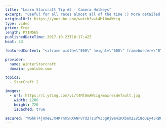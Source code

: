 ```yaml
---
title: "Learn Starcraft Tip #2 - Camera Hotkeys"
excerpt: "Useful for all races almost all of the time :) More detailed guides/tutorials under the learn to play starcraft playlist."
originalUrl: https://youtube.com/watch?v=t4Ml0nAWcig
type: video
price: Free
length: PT1M56S
publishedDateTime: 2017-10-23T18:17:42Z
heat: 53

featuredContent: "<iframe width=\"800\" height=\"500\" frameborder=\"0\" src=\"https://www.youtube.com/embed/t4Ml0nAWcig\" allow=\"accelerometer; autoplay; encrypted-media; gyroscope; picture-in-picture\" allowfullscreen></iframe>"

provider:
  name: WinterStarcraft
  domain: youtube.com

topics:
  - StarCraft 2

images:
  - url: https://i.ytimg.com/vi/t4Ml0nAWcig/maxresdefault.jpg
    width: 1280
    height: 720
    isCached: true

secured: "WGhkT4jmXeEJX4Krnm5RXANPvYd2TzufV3pgRj9a4IKXbem2Z8i8oOEy4JRB055pR7H9AmCQ84BWwoJfVwB/SFtFAbnvnae3vmLepvEq21alrj5oAmJ0rSf1oC3HvIIj4qMg+I0eeXPjPu1VWPebGL1w7Fw+jHLNwcEinviMT9YI05L7y93Fxl5mD46i8YtjSAOvDGNHE/HP7Uf8UYLbBYMf6c/ei5be0m/tbnd5+Gg6/HDTl22f/Xnh2gnG3J+ErEUfmMcoaWhX6/Fa18IilFCY9fpPa2lquERYbIVNpdQlOEeZ0U0sjEK/H8LuZtxQNZe/wGEs6RxJZywm3VShgc8lf9GeWHIps6ZMFgv8/C5PbkuJtfDSCghf5V5687T2rD+qbrn1efHGGNt+JzSYGKSFiBBWwXgqFnBtl3egewc=;CyHHdAAnDggq2cry2LVGeg=="
---
```


